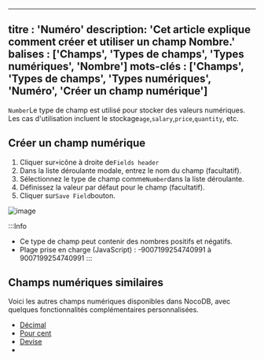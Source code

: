 ***

titre : 'Numéro'
description: 'Cet article explique comment créer et utiliser un champ Nombre.'
balises : \['Champs', 'Types de champs', 'Types numériques', 'Nombre']
mots-clés : \['Champs', 'Types de champs', 'Types numériques', 'Numéro', 'Créer un champ numérique']
----------------------------------------------------------------------------------------------------

`Number`Le type de champ est utilisé pour stocker des valeurs numériques. Les cas d'utilisation incluent le stockage`age`,`salary`,`price`,`quantity`, etc.

## Créer un champ numérique

1. Cliquer sur`+`icône à droite de`Fields header`
2. Dans la liste déroulante modale, entrez le nom du champ (facultatif).
3. Sélectionnez le type de champ comme`Number`dans la liste déroulante.
4. Définissez la valeur par défaut pour le champ (facultatif).
5. Cliquer sur`Save Field`bouton.

![image](/img/v2/fields/types/number.png)

:::Info

* Ce type de champ peut contenir des nombres positifs et négatifs.
* Plage prise en charge (JavaScript) : -9007199254740991 à 9007199254740991
  :::

## Champs numériques similaires

Voici les autres champs numériques disponibles dans NocoDB, avec quelques fonctionnalités complémentaires personnalisées.

* [Décimal](020.decimal.md)
* [Pour cent](030.percent.md)
* [Devise](040.currency.md)
* 
